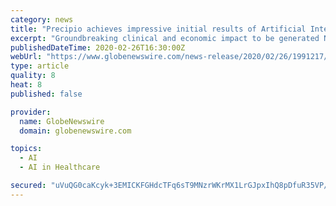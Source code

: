 ```yaml
---
category: news
title: "Precipio achieves impressive initial results of Artificial Intelligence Decision-Support Tool"
excerpt: "Groundbreaking clinical and economic impact to be generated NEW HAVEN, Conn., Feb. 26, 2020 (GLOBE NEWSWIRE) -- Specialty diagnostics company"
publishedDateTime: 2020-02-26T16:30:00Z
webUrl: "https://www.globenewswire.com/news-release/2020/02/26/1991217/0/en/Precipio-achieves-impressive-initial-results-of-Artificial-Intelligence-Decision-Support-Tool.html"
type: article
quality: 8
heat: 8
published: false

provider:
  name: GlobeNewswire
  domain: globenewswire.com

topics:
  - AI
  - AI in Healthcare

secured: "uVuQG0caKcyk+3EMICKFGHdcTFq6sT9MNzrWKrMX1LrGJpxIhQ8pDfuR35VP/AzhEPPfDkv6sw2ngZTXkBNTzhXEl4vrX59x0stcgJLe9DxXnmrcFVdkM+x1roEhBM1HQRENdREWjlfxcW4IB9eiuVx6vDuqiC7Y/h9niIaJUza/7ghc2PPmFeEfEkjzjUsq7Y8KN1ONBFM6vOVj7yxJInAEeFKvJTTjr2MY3bcYUyufSx9Xu9riLt6Lgr9h6r5gjgpRsX4uVV0RKGyPDYG6sSz4Ikbg4nhxgBZ4v/Gy1PwPrqWjvdF/JqZs2dWb1ner;fRuVCxYKjVJVNnb462okLQ=="
---
```


